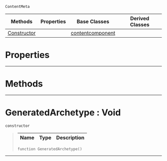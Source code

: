  `ContentMeta`

|Methods|Properties|Base Classes|Derived Classes|
|---|---|---|---|
|[ Constructor](https://github.com/ArendDanielek/ZeroDocsTest/blob/master/code_reference/class_reference/generatedarchetype.markdown#generatedarchetype-void)| |[contentcomponent](https://github.com/ArendDanielek/ZeroDocsTest/blob/master/code_reference/class_reference/contentcomponent.markdown)| |


 #  Properties


---  
 #  Methods


---  
 #  GeneratedArchetype : Void

 `constructor`

> 
> |Name|Type|Description|
> |---|---|---|
> ``` lang=cpp, name=Zilch
> function GeneratedArchetype()
> ``` 


---  
 
  
  
  
  
  
  
  

 